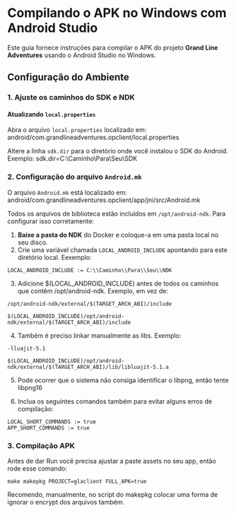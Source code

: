 # Compilando o APK no Windows com Android Studio

Este guia fornece instruções para compilar o APK do projeto **Grand Line Adventures** usando o Android Studio no Windows.

## Configuração do Ambiente

### 1. Ajuste os caminhos do SDK e NDK

#### Atualizando `local.properties`

Abra o arquivo `local.properties` localizado em: android/com.grandlineadventures.opclient/local.properties

Altere a linha `sdk.dir` para o diretório onde você instalou o SDK do Android. Exemplo: sdk.dir=C:\Caminho\Para\Seu\SDK

### 2. Configuração do arquivo `Android.mk`

O arquivo `Android.mk` está localizado em: android/com.grandlineadventures.opclient/app/jni/src/Android.mk

Todos os arquivos de biblioteca estão incluídos em `/opt/android-ndk`. Para configurar isso corretamente:

1. **Baixe a pasta do NDK** do Docker e coloque-a em uma pasta local no seu disco.
2. Crie uma variável chamada `LOCAL_ANDROID_INCLUDE` apontando para este diretório local. Eexemplo:
  ```
  LOCAL_ANDROID_INCLUDE := C:\\Caminho\\Para\\Seu\\NDK
  ```
3. Adicione $(LOCAL_ANDROID_INCLUDE) antes de todos os caminhos que contêm /opt/android-ndk. Exemplo, em vez de:
  ```
  /opt/android-ndk/external/$(TARGET_ARCH_ABI)/include
  ```
  ```
  $(LOCAL_ANDROID_INCLUDE)/opt/android-ndk/external/$(TARGET_ARCH_ABI)/include
  ```
4. Também é preciso linkar manualmente as libs. Exemplo:
  ```
  -lluajit-5.1
  ```
  ```
  $(LOCAL_ANDROID_INCLUDE)/opt/android-ndk/external/$(TARGET_ARCH_ABI)/lib/libluajit-5.1.a
  ```
5. Pode ocorrer que o sistema não consiga identificar o libpng, então tente libpng16

6. Inclua os seguintes comandos também para evitar alguns erros de compilação:
  ```
  LOCAL_SHORT_COMMANDS := true
  APP_SHORT_COMMANDS := true
  ```

### 3. Compilação APK
Antes de dar Run você precisa ajustar a paste assets no seu app, então rode esse comando:
```
make makepkg PROJECT=glaclient FULL_APK=true
```
Recomendo, manualmente, no script do makepkg colocar uma forma de ignorar o encrypt dos arquivos também.
